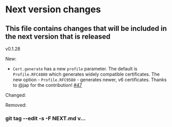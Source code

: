 # Next version changes
## This file contains changes that will be included in the next version that is released
v0.1.28

New:
  - `Cert.generate` has a new `profile` parameter. The default is `Profile.RFC4880` which generates widely compatible certificates. The new option - `Profile.RFC9580` - generates newer, v6 certificates. Thanks to @jap for the contribution! [#47]

Changed:

Removed:

[#47]: https://github.com/wiktor-k/pysequoia/pull/47
### git tag --edit -s -F NEXT.md v...
